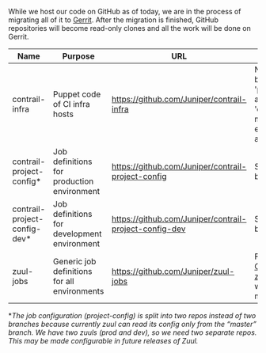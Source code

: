 While we host our code on GitHub as of today, we are in the process of migrating all of it to [Gerrit](review.opencontrail.org). After the migration is finished, GitHub repositories will become read-only clones and all the work will be done on Gerrit.

| Name                         | Purpose                                      | URL                                                    | Notes                                                                                                   |
|------------------------------|----------------------------------------------|--------------------------------------------------------|---------------------------------------------------------------------------------------------------------|
| contrail-infra               | Puppet code of CI infra hosts                | https://github.com/Juniper/contrail-infra              | No 'master' branch, only 'production' and 'development' matching CI environments accordingly.           |
| contrail-project-config*     | Job definitions for production environment   | https://github.com/Juniper/contrail-project-config     | See notes below.                                                                                        |
| contrail-project-config-dev* | Job definitions for development environment  | https://github.com/Juniper/contrail-project-config-dev | See notes below.                                                                                        |
| zuul-jobs                    | Generic job definitions for all environments | https://github.com/Juniper/zuul-jobs                   | Fork of [OpenStack's zuul-jobs](https://github.com/openstack-infra/zuul-jobs) with minor modifications. |

*_The job configuration (project-config) is split into two repos instead of two branches because currently zuul can read its config only from the “master” branch. We have two zuuls (prod and dev), so we need two separate repos. This may be made configurable in future releases of Zuul._